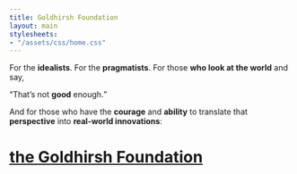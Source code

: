 ```yaml
---
title: Goldhirsh Foundation
layout: main
stylesheets:
- "/assets/css/home.css"
---
```


<p>

  <span class="idealists">
    For the <strong>idealists</strong>.
  </span>

  <span class="pragmatists">
    For the <strong>pragmatists</strong>.
  </span>

  <span class="look">
    For those <strong>who look at the world</strong> and say,
  </span>

  <q>That’s not <strong>good</strong> enough.</q>

  <span class="courage">
    And for those who have the <strong>courage</strong> and <strong>ability</strong> to
  </span>

  <span class="perspective">
    translate that <strong>perspective</strong> into <strong>real-world innovations</strong>:
  </span>

</p>

<h1>
  <a href="/vision/">
    the <strong>Goldhirsh Foundation</strong>
  </a>
</h1>
